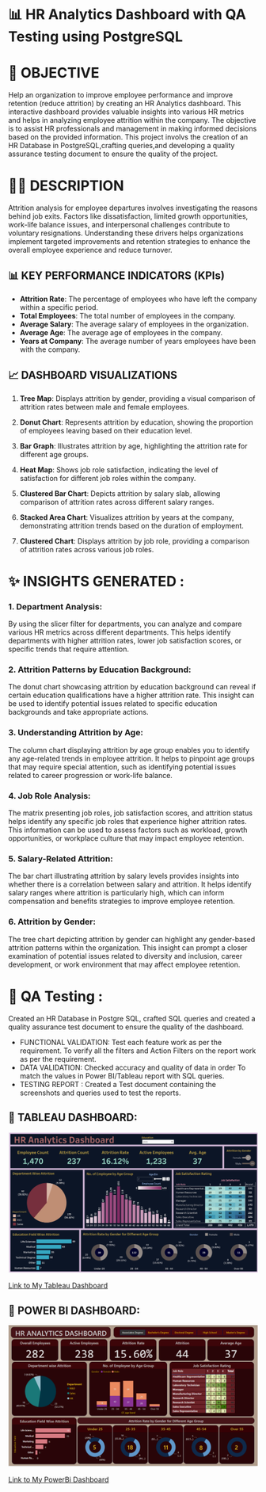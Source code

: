 # 📊 HR  Analytics Dashboard with QA Testing using PostgreSQL

#  📜 OBJECTIVE 
Help an organization to improve employee performance and improve retention (reduce attrition) by creating an HR Analytics dashboard.
This interactive dashboard provides valuable insights into various HR metrics and helps in analyzing employee attrition within the company. The objective is to assist HR professionals and management in making informed decisions based on the provided information.
This project involvs the creation of an HR Database in PostgreSQL,crafting queries,and developing a quality assurance testing document to ensure the quality of the project.

#  👨‍💻 DESCRIPTION
Attrition analysis for employee departures involves investigating the reasons behind job exits. Factors like dissatisfaction, limited growth opportunities, work-life balance issues,
and interpersonal challenges contribute to voluntary resignations. Understanding these drivers helps organizations implement targeted improvements and retention strategies to enhance the overall
employee experience and reduce turnover.

## 📊 KEY PERFORMANCE INDICATORS (KPIs)

- **Attrition Rate**: The percentage of employees who have left the company within a specific period.
- **Total Employees**: The total number of employees in the company.
- **Average Salary**: The average salary of employees in the organization.
- **Average Age**: The average age of employees in the company.
- **Years at Company**: The average number of years employees have been with the company.

## 📈 DASHBOARD VISUALIZATIONS

1. **Tree Map**: Displays attrition by gender, providing a visual comparison of attrition rates between male and female employees.

2. **Donut Chart**: Represents attrition by education, showing the proportion of employees leaving based on their education level.

3. **Bar Graph**: Illustrates attrition by age, highlighting the attrition rate for different age groups.

4. **Heat Map**: Shows job role satisfaction, indicating the level of satisfaction for different job roles within the company.

5. **Clustered Bar Chart**: Depicts attrition by salary slab, allowing comparison of attrition rates across different salary ranges.

6. **Stacked Area Chart**: Visualizes attrition by years at the company, demonstrating attrition trends based on the duration of employment.

7. **Clustered Chart**: Displays attrition by job role, providing a comparison of attrition rates across various job roles.

#  ✨ INSIGHTS GENERATED :

### 1. Department Analysis: 
By using the slicer filter for departments, you can analyze and compare various HR metrics across different departments. This helps identify departments with higher attrition rates, lower job satisfaction scores, or specific trends that require attention.

### 2. Attrition Patterns by Education Background: 
The donut chart showcasing attrition by education background can reveal if certain education qualifications have a higher attrition rate. This insight can be used to identify potential issues related to specific education backgrounds and take appropriate actions.

### 3. Understanding Attrition by Age: 
The column chart displaying attrition by age group enables you to identify any age-related trends in employee attrition. It helps to pinpoint age groups that may require special attention, such as identifying potential issues related to career progression or work-life balance.

### 4. Job Role Analysis: 
The matrix presenting job roles, job satisfaction scores, and attrition status helps identify any specific job roles that experience higher attrition rates. This information can be used to assess factors such as workload, growth opportunities, or workplace culture that may impact employee retention.

### 5. Salary-Related Attrition: 
The bar chart illustrating attrition by salary levels provides insights into whether there is a correlation between salary and attrition. It helps identify salary ranges where attrition is particularly high, which can inform compensation and benefits strategies to improve employee retention.

### 6. Attrition by Gender: 
The tree chart depicting attrition by gender can highlight any gender-based attrition patterns within the organization. This insight can prompt a closer examination of potential issues related to diversity and inclusion, career development, or work environment that may affect employee retention.


# 🔄 QA Testing :

Created an HR Database in Postgre SQL, crafted SQL queries and created a quality assurance test document to ensure the quality of the dashboard.

* FUNCTIONAL VALIDATION: Test each feature work as per the requirement. To verify all the filters and Action Filters on the report work as per the requirement.
* DATA VALIDATION: Checked accuracy and quality of data in order To match the values in Power BI/Tableau report with SQL queries.
* TESTING REPORT : Created a Test document containing the screenshots and queries used to test the reports.

## 💼 TABLEAU DASHBOARD:

![Tableau Dashboard ](https://github.com/ShivalikaRastogi/HR-Analytics-Tableau/blob/main/Dashboard%20picture.png)

[Link to My Tableau Dashboard](https://www.novypro.com/project/hr-analytics--13)


## 💼 POWER BI DASHBOARD:
![Poerbi Dashboard ](https://github.com/ShivalikaRastogi/HR-Analysis-PowerBi/blob/main/Dashboard%20img.png)

[Link to My PowerBi Dashboard](https://www.novypro.com/project/hr-analytics-dashboard-185)

